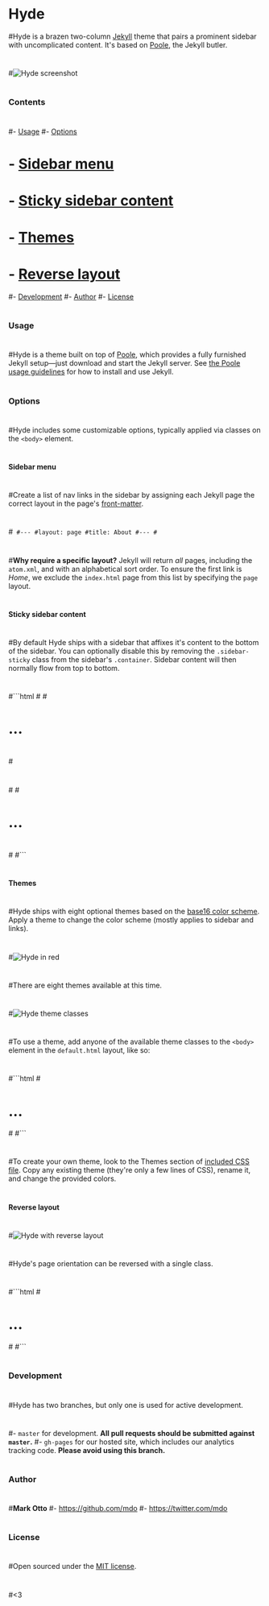 # Hyde

#Hyde is a brazen two-column [Jekyll](http://jekyllrb.com) theme that pairs a prominent sidebar with uncomplicated content. It's based on [Poole](http://getpoole.com), the Jekyll butler.
#
#![Hyde screenshot](https://f.cloud.github.com/assets/98681/1831228/42af6c6a-7384-11e3-98fb-e0b923ee0468.png)
#
#
### Contents
#
#- [Usage](#usage)
#- [Options](#options)
#  - [Sidebar menu](#sidebar-menu)
#  - [Sticky sidebar content](#sticky-sidebar-content)
#  - [Themes](#themes)
#  - [Reverse layout](#reverse-layout)
#- [Development](#development)
#- [Author](#author)
#- [License](#license)
#
#
### Usage
#
#Hyde is a theme built on top of [Poole](https://github.com/poole/poole), which provides a fully furnished Jekyll setup—just download and start the Jekyll server. See [the Poole usage guidelines](https://github.com/poole/poole#usage) for how to install and use Jekyll.
#
#
### Options
#
#Hyde includes some customizable options, typically applied via classes on the `<body>` element.
#
#
#### Sidebar menu
#
#Create a list of nav links in the sidebar by assigning each Jekyll page the correct layout in the page's [front-matter](http://jekyllrb.com/docs/frontmatter/).
#
#```
#---
#layout: page
#title: About
#---
#```
#
#**Why require a specific layout?** Jekyll will return *all* pages, including the `atom.xml`, and with an alphabetical sort order. To ensure the first link is *Home*, we exclude the `index.html` page from this list by specifying the `page` layout.
#
#
#### Sticky sidebar content
#
#By default Hyde ships with a sidebar that affixes it's content to the bottom of the sidebar. You can optionally disable this by removing the `.sidebar-sticky` class from the sidebar's `.container`. Sidebar content will then normally flow from top to bottom.
#
#```html
#<!-- Default sidebar -->
#<div class="sidebar">
#  <div class="container sidebar-sticky">
#    ...
#  </div>
#</div>
#
#<!-- Modified sidebar -->
#<div class="sidebar">
#  <div class="container">
#    ...
#  </div>
#</div>
#```
#
#
#### Themes
#
#Hyde ships with eight optional themes based on the [base16 color scheme](https://github.com/chriskempson/base16). Apply a theme to change the color scheme (mostly applies to sidebar and links).
#
#![Hyde in red](https://f.cloud.github.com/assets/98681/1831229/42b0b354-7384-11e3-8462-31b8df193fe5.png)
#
#There are eight themes available at this time.
#
#![Hyde theme classes](https://f.cloud.github.com/assets/98681/1817044/e5b0ec06-6f68-11e3-83d7-acd1942797a1.png)
#
#To use a theme, add anyone of the available theme classes to the `<body>` element in the `default.html` layout, like so:
#
#```html
#<body class="theme-base-08">
#  ...
#</body>
#```
#
#To create your own theme, look to the Themes section of [included CSS file](https://github.com/poole/hyde/blob/master/public/css/hyde.css). Copy any existing theme (they're only a few lines of CSS), rename it, and change the provided colors.
#
#### Reverse layout
#
#![Hyde with reverse layout](https://f.cloud.github.com/assets/98681/1831230/42b0d3ac-7384-11e3-8d54-2065afd03f9e.png)
#
#Hyde's page orientation can be reversed with a single class.
#
#```html
#<body class="layout-reverse">
#  ...
#</body>
#```
#
#
### Development
#
#Hyde has two branches, but only one is used for active development.
#
#- `master` for development.  **All pull requests should be submitted against `master`.**
#- `gh-pages` for our hosted site, which includes our analytics tracking code. **Please avoid using this branch.**
#
#
### Author
#
#**Mark Otto**
#- <https://github.com/mdo>
#- <https://twitter.com/mdo>
#
#
### License
#
#Open sourced under the [MIT license](LICENSE.md).
#
#<3

